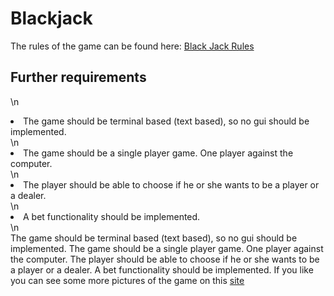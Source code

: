 # Blackjack
The rules of the game can be found here: <a href="https://en.wikipedia.org/wiki/Blackjack">Black Jack Rules</a>
## Further requirements
\n                <li>The game should be terminal based (text based), so no gui should be implemented.</li>\n                <li>The game should be a single player game. One player against the computer.</li>\n                <li>The player should be able to choose if he or she wants to be a player or a dealer.</li>\n                <li>A bet functionality should be implemented.</li>\n            
The game should be terminal based (text based), so no gui should be implemented.
The game should be a single player game. One player against the computer.
The player should be able to choose if he or she wants to be a player or a dealer.
A bet functionality should be implemented.
If you like you can see some more pictures of the game on this <a href="black_jack_pics.html">site</a>

